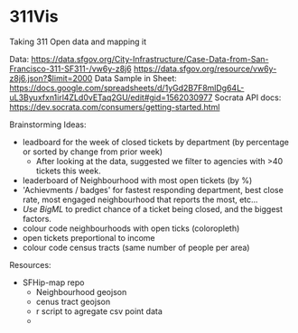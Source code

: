 # 311Vis
Taking 311 Open data and mapping it

Data: https://data.sfgov.org/City-Infrastructure/Case-Data-from-San-Francisco-311-SF311-/vw6y-z8j6
https://data.sfgov.org/resource/vw6y-z8j6.json?$limit=2000
Data Sample in Sheet: https://docs.google.com/spreadsheets/d/1yGd2B7F8mlDg64L-uL3Byuxfxn1irl4ZLd0vETaq2GU/edit#gid=1562030977
Socrata API docs: https://dev.socrata.com/consumers/getting-started.html

Brainstorming Ideas:
- leadboard for the week of closed tickets by department (by percentage or sorted by change from prior week)
  - After looking at the data, suggested we filter to agencies with >40 tickets this week.
- leaderboard of Neighbourhood with most open tickets (by %)
- 'Achievments / badges' for fastest responding department, best close rate, most engaged neighbourhood that reports the most, etc...
- *Use BigML* to predict chance of a ticket being closed, and the biggest factors.
- colour code neighbourhoods with open ticks (coloropleth)
- open tickets preportional to income 
- colour code census tracts (same number of people per area)


Resources:
- SFHip-map repo
  - Neighbourhood geojson
  - cenus tract geojson
  - r script to agregate csv point data
  - 
